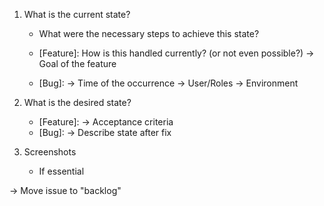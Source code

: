 1. What is the current state?
	- What were the necessary steps to achieve this state?
	
	- [Feature]: How is this handled currently? (or not even possible?)
		-> Goal of the feature
		
	- [Bug]:
		-> Time of the occurrence
		-> User/Roles
		-> Environment

2. What is the desired state?
	- [Feature]:
		-> Acceptance criteria
	- [Bug]:
		-> Describe state after fix

3. Screenshots
	- If essential
	
-> Move issue to "backlog"
